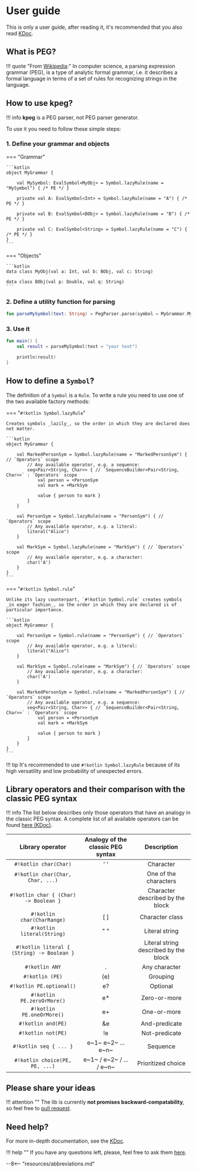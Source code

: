 # User guide

This is only a user guide, after reading it, it's recommended that you also read [KDoc](http://kpeg.io/kdoc/index.html).


## What is PEG?

!!! quote "From [Wikipedia](https://en.wikipedia.org/wiki/Parsing_expression_grammar):"
    In computer science, a parsing expression grammar (PEG), is a type of analytic formal grammar,
    i.e. it describes a formal language in terms of a set of rules for recognizing strings in the language.


## How to use **kpeg**?

!!! info
    **kpeg** is a PEG parser, not PEG parser generator.

To use it you need to follow these simple steps:

### 1. Define your grammar and objects

=== "Grammar"

    ```kotlin
    object MyGrammar {
    
        val MySymbol: EvalSymbol<MyObj> = Symbol.lazyRule(name = "MySymbol") { /* PE */ }
    
        private val A: EvalSymbol<Int> = Symbol.lazyRule(name = "A") { /* PE */ }
    
        private val B: EvalSymbol<BObj> = Symbol.lazyRule(name = "B") { /* PE */ }
    
        private val C: EvalSymbol<String> = Symbol.lazyRule(name = "C") { /* PE */ }
    }
    ```

=== "Objects"

    ```kotlin
    data class MyObj(val a: Int, val b: BObj, val c: String)

    data class BObj(val p: Double, val q: String)
    ```

### 2. Define a utility function for parsing

```kotlin
fun parseMySymbol(text: String) = PegParser.parse(symbol = MyGrammar.MySymbol, text)
```

### 3. Use it

```kotlin
fun main() {
    val result = parseMySymbol(text = "your text")

    println(result)
}
```


## How to define a `Symbol`?

The definition of a `Symbol` is a `Rule`. To write a rule you need to use one of the two available factory methods:

=== "`#!kotlin Symbol.lazyRule`"

    Creates symbols _lazily_, so the order in which they are declared does not matter.

    ```kotlin
    object MyGrammar {

        val MarkedPersonSym = Symbol.lazyRule(name = "MarkedPersonSym") { // `Operators` scope
            // Any available operator, e.g. a sequence:
            seq<Pair<String, Char>> { // `SequenceBuilder<Pair<String, Char>>` : `Operators` scope
                val person = +PersonSym
                val mark = +MarkSym

                value { person to mark }
            }
        }

        val PersonSym = Symbol.lazyRule(name = "PersonSym") { // `Operators` scope
            // Any available operator, e.g. a literal:
            literal("Alice")
        }

        val MarkSym = Symbol.lazyRule(name = "MarkSym") { // `Operators` scope
            // Any available operator, e.g. a character:
            char('A')
        }
    }
    ```

=== "`#!kotlin Symbol.rule`"

    Unlike its lazy counterpart, `#!kotlin Symbol.rule` creates symbols _in eager fashion_, so the order in which they are declared is of particular importance.

    ```kotlin
    object MyGrammar {

        val PersonSym = Symbol.rule(name = "PersonSym") { // `Operators` scope
            // Any available operator, e.g. a literal:
            literal("Alice")
        }

        val MarkSym = Symbol.rule(name = "MarkSym") { // `Operators` scope
            // Any available operator, e.g. a character:
            char('A')
        }

        val MarkedPersonSym = Symbol.rule(name = "MarkedPersonSym") { // `Operators` scope
            // Any available operator, e.g. a sequence:
            seq<Pair<String, Char>> { // `SequenceBuilder<Pair<String, Char>>` : `Operators` scope
                val person = +PersonSym
                val mark = +MarkSym

                value { person to mark }
            }
        }
    }
    ```

!!! tip
    It's recommended to use `#!kotlin Symbol.lazyRule` because of its high versatility and low probability of unexpected errors.


## Library operators and their comparison with the classic PEG syntax

!!! info
    The list below describes only those operators that have an analogy in the classic PEG syntax.
    A complete list of all available operators can be found [here (KDoc)](https://kpeg.io/kdoc/kpeg%20library/io.kpeg.pe/-operators/index.html).

|              Library operator              | Analogy of the classic PEG syntax |              Description              |
|:------------------------------------------:|:---------------------------------:|:-------------------------------------:|
|            `#!kotlin char(Char)`           |                ' '                |               Character               |
|      `#!kotlin char(Char, Char, ...)`      |                                   |         One of the characters         |
|    `#!kotlin char { (Char) -> Boolean }`   |                                   |    Character described by the block   |
|         `#!kotlin char(CharRange)`         |               \[ \]               |            Character class            |
|         `#!kotlin literal(String)`         |                " "                |             Literal string            |
| `#!kotlin literal { (String) -> Boolean }` |                                   | Literal string described by the block |
|               `#!kotlin ANY`               |                 .                 |             Any character             |
|               `#!kotlin (PE)`              |                (e)                |                Grouping               |
|          `#!kotlin PE.optional()`          |                 e?                |                Optional               |
|         `#!kotlin PE.zeroOrMore()`         |                 e*                |              Zero-or-more             |
|          `#!kotlin PE.oneOrMore()`         |                 e+                |              One-or-more              |
|             `#!kotlin and(PE)`             |                 &e                |             And-predicate             |
|             `#!kotlin not(PE)`             |                 !e                |             Not-predicate             |
|           `#!kotlin seq { ... }`           |         e~1~ e~2~ ... e~n~        |                Sequence               |
|       `#!kotlin choice(PE, PE, ...)`       |      e~1~ / e~2~ / ... / e~n~     |           Prioritized choice          |


## Please share your ideas

!!! attention ""
    The lib is currently **not promises backward-compatability**, so feel free to [pull request](https://github.com/AzimMuradov/kpeg/pulls).


## Need help?

For more in-depth documentation, see the [KDoc](http://kpeg.io/kdoc/index.html).

!!! help ""
    If you have any questions left, please, feel free to ask them [here](https://github.com/AzimMuradov/kpeg/issues).



<!-- Add abbreviations -->

--8<-- "resources/abbreviations.md"